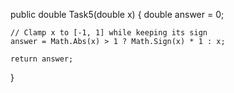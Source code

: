 public double Task5(double x)
{
    double answer = 0;

    // Clamp x to [-1, 1] while keeping its sign
    answer = Math.Abs(x) > 1 ? Math.Sign(x) * 1 : x;

    return answer;
}